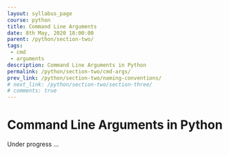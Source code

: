 ```yaml
---
layout: syllabus_page
course: python
title: Command Line Arguments
date: 8th May, 2020 18:00:00
parent: /python/section-two/
tags:
 - cmd
 - arguments
description: Command Line Arguments in Python
permalink: /python/section-two/cmd-args/
prev_link: /python/section-two/naming-conventions/
# next_link: /python/section-two/section-three/
# comments: true
---
```


# Command Line Arguments in Python

Under progress ...
